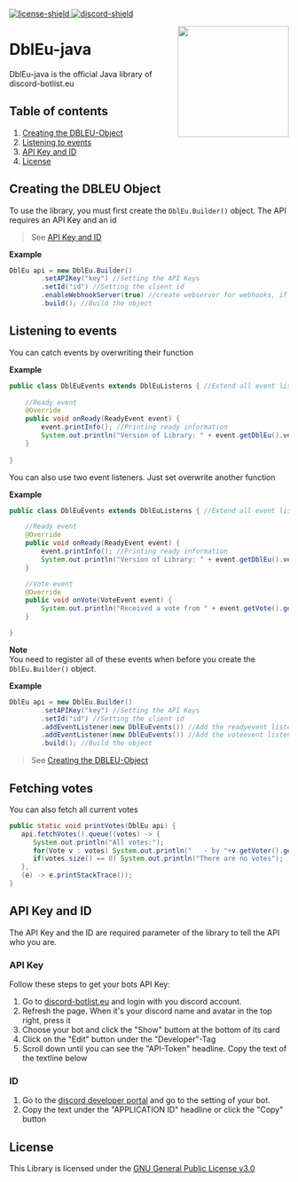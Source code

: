 [discord-invite]: https://discord.gg/2Pang7t9vr
[license]: https://github.com/MauricePascal/DblEu-java/blob/main/LICENSE
[faq]: https://github.com/DV8FromTheWorld/JDA/wiki/10\)-FAQ
[troubleshooting]: https://github.com/DV8FromTheWorld/JDA/wiki/19\)-Troubleshooting
[discord-shield]: https://discord.com/api/guilds/645357850893221918/widget.png
[faq-shield]: https://img.shields.io/badge/Wiki-FAQ-blue.svg
[troubleshooting-shield]: https://img.shields.io/badge/Wiki-Troubleshooting-red.svg
[license-shield]: https://img.shields.io/badge/License-GPL3.0-green.svg
[ ![license-shield][] ][license]
[ ![discord-shield][] ][discord-invite]
<!-- [ ![faq-shield] ][faq] -->
<!-- [ ![troubleshooting-shield] ][troubleshooting] -->

<img align="right" src="https://cdn.discord-botlist.eu/pictures/logo.png" height="200" width="200">

# DblEu-java
DblEu-java is the official Java library of discord-botlist.eu

## Table of contents
1. [Creating the DBLEU-Object](#creating-the-dbleu-object)
2. [Listening to events](#listening-to-events)
3. [API Key and ID](#api-key-and-id)
4. [License](#license)

## Creating the DBLEU Object
To use the library, you must first create the `DblEu.Builder()` object.
The API requires an API Key and an id
> See [API Key and ID](#api-key-and-id)

**Example**
````java
DblEu api = new DblEu.Builder()
        .setAPIKey("key") //Setting the API Keys
        .setId("id") //Setting the client id
        .enableWebhookServer(true) //create webserver for webhooks, if you do not need one, replace true with false
        .build(); //Build the object
````

## Listening to events
You can catch events by overwriting their function

**Example**
````java
public class DblEuEvents extends DblEuListerns { //Extend all event listeners from the DblEuListerns class
    
    //Ready event
    @Override
    public void onReady(ReadyEvent event) {
        event.printInfo(); //Printing ready information
        System.out.println("Version of Library: " + event.getDblEu().version()); //Printing the Library-Version
    }
    
}
````

You can also use two event listeners. Just set overwrite another function

**Example**
````java
public class DblEuEvents extends DblEuListerns { //Extend all event listeners from the DblEuListerns class

    //Ready event
    @Override
    public void onReady(ReadyEvent event) {
        event.printInfo(); //Printing ready information
        System.out.println("Version of Library: " + event.getDblEu().version()); //Printing the Library-Version
    }

    //Vote event
    @Override
    public void onVote(VoteEvent event) {
        System.out.println("Received a vote from " + event.getVote().getVoter().getName() + " (" + event.getVote().getVoter().getId() + ")"); //Printing information
    }

}
````

**Note**<br>
You need to register all of these events when before you create the `DblEu.Builder()` object.

**Example**
````java
DblEu api = new DblEu.Builder()
        .setAPIKey("key") //Setting the API Keys
        .setId("id") //Setting the client id
        .addEventListener(new DblEuEvents()) //Add the readyevent listener
        .addEventListener(new DblEuEvents()) //Add the voteevent listener
        .build(); //Build the object
````
> See [Creating the DBLEU-Object](#creating-the-dbleu-object)

## Fetching votes
You can also fetch all current votes
```java
public static void printVotes(DblEu api) {
   api.fetchVotes().queue((votes) -> {
      System.out.println("All votes:");
      for(Vote v : votes) System.out.println("   - by "+v.getVoter().getName()+" at "+v.getTime());
      if(votes.size() == 0) System.out.println("There are no votes");
   },
   (e) -> e.printStackTrace());
}
```

## API Key and ID
The API Key and the ID are required parameter of the library to tell the API who you are.

### API Key
Follow these steps to get your bots API Key:
1. Go to [discord-botlist.eu](https://discord-botlist.eu) and login with you discord account.
2. Refresh the page. When it's your discord name and avatar in the top right, press it
3. Choose your bot and click the "Show" buttom at the bottom of its card
4. Click on the "Edit" button under the "Developer"-Tag
5. Scroll down until you can see the "API-Token" headline. Copy the text of the textline below

### ID
1. Go to the [discord developer portal](https://discord.com/developers) and go to the setting of your bot. 
2. Copy the text under the "APPLICATION ID" headline or click the "Copy" button

## License
This Library is licensed under the [GNU General Public License v3.0](https://github.com/MauricePascal/DblEu-java/blob/main/LICENSE)
